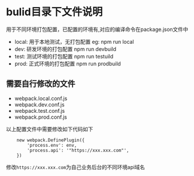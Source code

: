 # bulid目录下文件说明
用于不同环境打包配置，已配置的环境有,对应的编译命令在package.json文件中
- local: 用于本地测试，无打包配置 eg: npm run local
- dev:   研发环境的打包配置 npm run devbuild
- test:  测试环境的打包配置 npm run testuild
- prod:  正式环境的打包配置 npm run prodbuild


## 需要自行修改的文件
- webpack.local.conf.js
- webpack.dev.conf.js
- webpack.test.conf.js
- webpack.prod.conf.js

以上配置文件中需要修改如下代码如下


```
    new webpack.DefinePlugin({
        'process.env': env,
        'process.api': '"https://xxx.xxx.com"',
    })
```

修改`https://xxx.xxx.com`为自己业务后台的不同环境api域名


